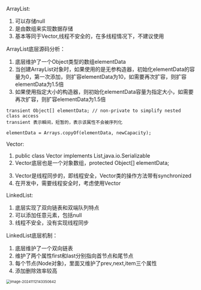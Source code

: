 ArrayList:

1) 可以存储null
2) 是由数组来实现数据存储
3) 基本等同于Vector,线程不安全的，在多线程情况下，不建议使用

ArrayList底层源码分析：

1. 底层维护了一个Object类型的数组elementData
2. 当创建ArrayList对象时，如果使用的是无参构造器，初始化elementData的容量为0，第一次添加，则扩容elementData为10，如需要再次扩容，则扩容elementData为1.5倍
3. 如果使用指定大小的构造器，则初始化elementData容量为指定大小，如需要再次扩容，则扩容elementData为1.5倍

```
transient Object[] elementData; // non-private to simplify nested class access
transient 表示瞬间，短暂的，表示该属性不会被序列化 

elementData = Arrays.copyOf(elementData, newCapacity);
```

Vector:

1) public class Vector<E> implements List<E>,java.io.Serializable
2) Vector底层也是一个对象数组，protected Object[] elementData;

3. Vector是线程同步的，即线程安全，Vector类的操作方法带有synchronized
4. 在开发中，需要线程安全时，考虑使用Vector

LinkedList:

1. 底层实现了双向链表和双端队列特点
2. 可以添加任意元素，包括null
3. 线程不安全，没有实现线程同步

LinkedList底层机制：

1. 底层维护了一个双向链表
2. 维护了两个属性first和last分别指向首节点和尾节点
3. 每个节点(Node对象)，里面又维护了prev,next,item三个属性
4. 添加删除效率较高

<img src="D:\fanlulin\Desktop\StudySphere\leetcode\java\assert\List\image-20241112143350642.png" alt="image-20241112143350642" style="zoom: 67%;" />

















